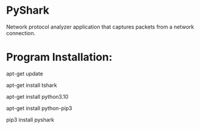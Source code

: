 # PyShark
Network protocol analyzer application that captures packets from a network connection.

Program Installation:
==============
apt-get update

apt-get install tshark

apt-get install python3.10

apt-get install python-pip3

pip3 install pyshark




